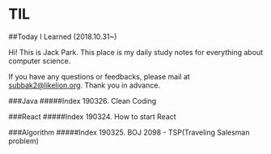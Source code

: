 # TIL
##Today I Learned (2018.10.31~)

Hi! This is Jack Park. 
This place is my daily study notes for everything about computer science.

If you have any questions or feedbacks, please mail at subbak2@likelion.org. 
Thank you in advance.

###Java
#####Index
190326. Clean Coding

###React
#####Index
190324. How to start React


###Algorithm
#####Index
190325. BOJ 2098 - TSP(Traveling Salesman problem)
